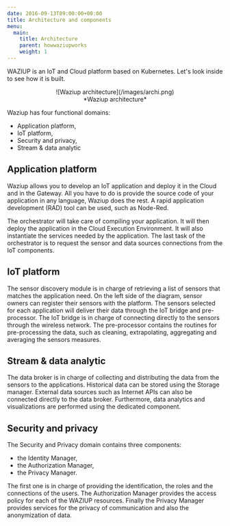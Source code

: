 ```yaml
---
date: 2016-09-13T09:00:00+00:00
title: Architecture and components
menu:
  main:
    title: Architecture
    parent: howwaziupworks
    weight: 1
---
```


WAZIUP is an IoT and Cloud platform based on Kubernetes.
Let's look inside to see how it is built.

<center> ![Waziup architecture](/images/archi.png)</center>
<center> *Waziup architecture*</center>


Waziup has four functional domains:

- Application platform,
- IoT platform,
- Security and privacy,
- Stream & data analytic

Application platform
--------------------

Waziup allows you to develop an IoT application and deploy it in the Cloud and in the Gateway.
All you have to do is provide the source code of your application in any language, Waziup does the rest.
A rapid application development (RAD) tool can be used, such as Node-Red.

The orchestrator will take care of compiling your application.
It will then deploy the application in the Cloud Execution Environment.
It will also instantiate the services needed by the application.
The last task of the orchestrator is to request the sensor and data sources connections from the IoT components.

IoT platform
------------

The sensor discovery module is in charge of retrieving a list of sensors that matches the application need.
On the left side of the diagram, sensor owners can register their sensors with the platform.
The sensors selected for each application will deliver their data through the IoT bridge and pre-processor.
The IoT bridge is in charge of connecting directly to the sensors through the wireless network.
The pre-processor contains the routines for pre-processing the data, such as cleaning, extrapolating, aggregating and averaging the sensors measures.

Stream & data analytic
----------------------

The data broker is in charge of collecting and distributing the data from the sensors to the applications.
Historical data can be stored using the Storage manager. 
External data sources such as Internet APIs can also be connected directly to the data broker.
Furthermore, data analytics and visualizations are performed using the dedicated component.

Security and privacy
--------------------

The Security and Privacy domain contains three components:

- the Identity Manager, 
- the Authorization Manager,
- the Privacy Manager.

The first one is in charge of providing the identification, the roles and the connections of the users.
The Authorization Manager provides the access policy for each of the WAZIUP resources.
Finally the Privacy Manager provides services for the privacy of communication and also the anonymization of data. 
